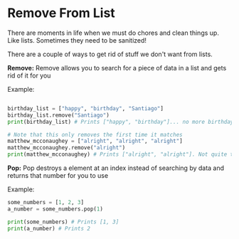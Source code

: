 # Remove From List

There are moments in life when we must do chores and clean things up. Like lists.
Sometimes they need to be sanitized!

There are a couple of ways to get rid of stuff we don't want from lists.

**Remove:**
Remove allows you to search for a piece of data in a list and gets rid of it for you


Example:
```python

birthday_list = ["happy", "birthday", "Santiago"]
birthday_list.remove("Santiago")
print(birthday_list) # Prints ["happy", "birthday"]... no more birthday for you Santiago! :(

# Note that this only removes the first time it matches
matthew_mcconaughey = ["alright", "alright", "alright"]
matthew_mcconaughey.remove("alright")
print(matthew_mcconaughey) # Prints ["alright", "alright"]. Not quite the same, huh.
```

**Pop:**
Pop destroys a element at an index instead of searching by data and returns that number for you to use

Example:
```python
some_numbers = [1, 2, 3]
a_number = some_numbers.pop(1)

print(some_numbers) # Prints [1, 3]
print(a_number) # Prints 2
```